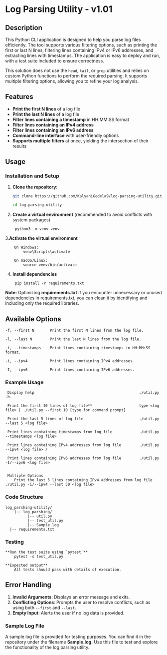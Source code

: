 # Log Parsing Utility - v1.01

## Description

This Python CLI application is designed to help you parse log files efficiently. 
The tool supports various filtering options, such as printing the first or last N lines, filtering lines containing IPv4 or IPv6 addresses, 
and extracting lines with timestamps. The application is easy to deploy and run, with a test suite included to ensure correctness.

This solution does not use the `head`, `tail`, or `grep` utilities and relies on custom Python functions to perform the required parsing. 
It supports multiple filtering options, allowing you to refine your log analysis.

## Features

- **Print the first N lines** of a log file
- **Print the last N lines** of a log file
- **Filter lines containing a timestamp** in HH:MM:SS format
- **Filter lines containing an IPv4 address**
- **Filter lines containing an IPv6 address**
- **Command-line interface** with user-friendly options
- **Supports multiple filters** at once, yielding the intersection of their results

## Usage

### Installation and Setup

1. **Clone the repository**:
   ```bash
   git clone https://github.com/KalyaniGedela9/log-parsing-utility.git
   
   cd log-parsing-utility

2. **Create a virtual environment** (recommended to avoid conflicts with system packages)

        python3 -m venv venv

3.**Activate the virtual environment**

    	On Windows:
    		venv\Scripts\activate
    	
    	On macOS/Linux:
    		source venv/bin/activate
		
4. **Install dependencies**

	    pip install -r requirements.txt

**Note:**
	Optimizing **requirements.txt** If you encounter unnecessary or unused dependencies in requirements.txt, you can clean it by identifying and including only the required libraries.
	
##  Available Options

    -f, --first N       Print the first N lines from the log file.
    
    -l, --last N	    Print the last N lines from the log file.
   
    -t, --timestamps	Print lines containing timestamps in HH:MM:SS format.
    
    -i, --ipv4	        Print lines containing IPv4 addresses.
    
    -I, --ipv6	        Print lines containing IPv6 addresses.


### Example Usage
	
     Display help                                               ./util.py -h.
    
     Print the first 10 lines of log file**                     type <log file> | ./util.py --first 10 [type for command prompt]
     
     Print the last 5 lines of log file                         ./util.py --last 5 <log file>
     
     Print lines containing timestamps from log file            ./util.py --timestamps <log file>
     
     Print lines containing IPv4 addresses from log file        ./util.py --ipv4 <log file> /
     
     Print lines containing IPv6 addresses from log file        ./util.py -I/--ipv6 <log file>
		

     Multiple Options
	    Print the last 5 lines containing IPv4 addresses from log file        ./util.py -i/--ipv4 --last 50 <log file>

###    Code Structure
    log_parshing-utility/
		|-- log_parshing/
			  |-- util.py				     
			  |-- test_util.py		     
			  |-- Sample.log			    
	  |-- requirements.txt		   

### Testing
    **Run the test suite using `pytest`**
        pytest -s test_util.py
            
    **Expected output**
        All tests should pass with details of execution.
	
## Error Handling
1. **Invalid Arguments**: Displays an error message and exits.
2. **Conflicting Options**: Prompts the user to resolve conflicts, such as using both `--first` and `--last`.
3. **Empty Input**: Alerts the user if no log data is provided.


### Sample Log File
A sample log file is provided for testing purposes. You can find it in the repository under the filename **Sample.log.** 
Use this file to test and explore the functionality of the log parsing utility.
